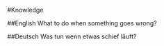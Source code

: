 #Knowledge

##English
What to do when something goes wrong?

##Deutsch
Was tun wenn etwas schief läuft?

